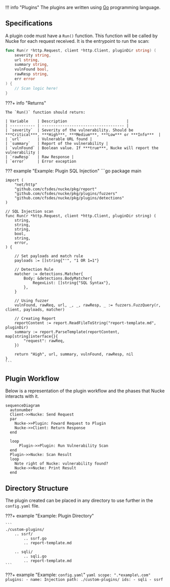 !!! info "Plugins"
    The plugins are written using [Go](https://go.dev/) programming language.

## Specifications

A plugin code must have a `Run()` function. This function will be called by Nucke for each request received. It is the entrypoint to run the scan:

```go
func Run(r *http.Request, client *http.Client, pluginDir string) (
    severity string, 
    url string, 
    summary string, 
    vulnFound bool, 
    rawResp string,
    err error
) {
    // Scan logic here!
}
```

???+ info "Returns"

    The `Run()` function should return:
    
    | Variable    | Description                          |
    | ----------- | ------------------------------------ |
    | `severity`  | Severity of the vulnerability. Should be ***Critical***, ***High***, ***Medium***, ***Low*** or ***Info***  |
    | `url`       | Vulnerable URL found |
    | `summary`   | Report of the vulnerability |
    | `vulnFound` | Boolean value. If ***true***, Nucke will report the vulnerability |
    | `rawResp`   | Raw Response |
    | `error`     | Error exception


??? example "Example: Plugin SQL Injection"
    ```go
    package main

    import (
        "net/http"
        "github.com/cfsdes/nucke/pkg/report"
        "github.com/cfsdes/nucke/pkg/plugins/fuzzers"
        "github.com/cfsdes/nucke/pkg/plugins/detections"
    )

    // SQL Injection scan
    func Run(r *http.Request, client *http.Client, pluginDir string) (
        string, 
        string, 
        string, 
        bool, 
        string,
        error,
    ) {

        // Set payloads and match rule
        payloads := []string{"'", "1 OR 1=1"}

        // Detection Rule
        matcher := detections.Matcher{
            Body: &detections.BodyMatcher{
                RegexList: []string{"SQL Syntax"},
            },
        }

        // Using fuzzer
        vulnFound, rawReq, url, _, _, rawResp, _ := fuzzers.FuzzQuery(r, client, payloads, matcher)

        // Creating Report
        reportContent := report.ReadFileToString("report-template.md", pluginDir)
        summary := report.ParseTemplate(reportContent, map[string]interface{}{
            "request": rawReq,
        })

        return "High", url, summary, vulnFound, rawResp, nil
    }
    ```

## Plugin Workflow

Below is a representation of the plugin workflow and the phases that Nucke interacts with it. 
``` mermaid
sequenceDiagram
  autonumber
  Client->>Nucke: Send Request
  par
    Nucke->>Plugin: Foward Request to Plugin
    Nucke->>Client: Return Response
  end

  loop
      Plugin->>Plugin: Run Vulnerability Scan
  end
  Plugin->>Nucke: Scan Result
  loop
    Note right of Nucke: vulnerability found?
    Nucke->>Nucke: Print Result
  end
```


## Directory Structure

The plugin created can be placed in any directory to use further in the `config.yaml` file.

???+ example "Example: Plugin Directory"

    ```
    ./custom-plugins/
        .. ssrf/
            .. ssrf.go
            .. report-template.md

        .. sqli/
            .. sqli.go
            .. report-template.md
    ```

???+ example "Example: `config.yaml`"
    ```yaml
    scope: ".*example\.com"
    plugins:
    - name: Injection
      path: ./custom-plugins/
      ids:
      - sqli
      - ssrf
    ```

